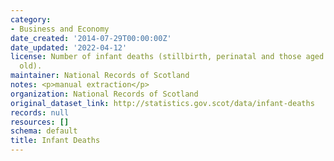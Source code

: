 ```yaml
---
category:
- Business and Economy
date_created: '2014-07-29T00:00:00Z'
date_updated: '2022-04-12'
license: Number of infant deaths (stillbirth, perinatal and those aged under 1 year
  old).
maintainer: National Records of Scotland
notes: <p>manual extraction</p>
organization: National Records of Scotland
original_dataset_link: http://statistics.gov.scot/data/infant-deaths
records: null
resources: []
schema: default
title: Infant Deaths
---
```

